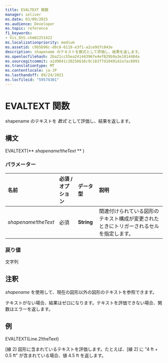```yaml
---
title: EVALTEXT 関数
manager: soliver
ms.date: 03/09/2015
ms.audience: Developer
ms.topic: reference
f1_keywords:
- Vis_DSS.chm82251422
ms.localizationpriority: medium
ms.assetid: c9b5b96c-d8c8-6119-e3f1-a2ce9d7c043e
description: shapename のテキストを数式として評価し、結果を返します。
ms.openlocfilehash: 2ba21cc55ea24144396fe4ef029b9a3e1014484a
ms.sourcegitcommit: a1d9041c20256616c9c183f7d1049142a7ac6991
ms.translationtype: MT
ms.contentlocale: ja-JP
ms.lasthandoff: 09/24/2021
ms.locfileid: "59574301"
---
```

# <a name="evaltext-function"></a>EVALTEXT 関数

shapename のテキストを  _数式_ として評価し、結果を返します。 
  
## <a name="syntax"></a>構文

EVALTEXT(** *shapename!theText* ** ) 
  
### <a name="parameters"></a>パラメーター

|**名前**|**必須 / オプション**|**データ型**|**説明**|
|:-----|:-----|:-----|:-----|
| _shapename!theText_ <br/> |必須  <br/> |**String** <br/> |関連付けられている図形のテキスト構成が変更されたときにトリガーされるセルを指定します。  <br/> |
   
### <a name="return-value"></a>戻り値

文字列
  
## <a name="remarks"></a>注釈

 _shapename_ を使用して、現在の図形以外の図形のテキストを参照できます。 
  
テキストがない場合、結果はゼロになります。テキストを評価できない場合、関数はエラーを返します。
  
## <a name="example"></a>例

EVALTEXT(Line.2!theText) 
  
[線 2] 図形に含まれているテキストを評価します。たとえば、[線 2] に "4 ft + 0.5 ft" が含まれている場合、値 4.5 ft を返します。 
  


